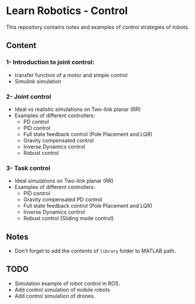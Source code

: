 # **Learn Robotics - Control**
This repository contains notes and examples of control strategies of robots.

## **Content**
### 1- Introduction to joint control: 
- transfer function of a motor and simple control
- Simulink simulation
### 2- Joint control
- Ideal vs realistic simulations on Two-link planar (RR)
- Examples of different controllers:
    - PD control
    - PID control
    - Full state feedback control (Pole Placement and LQR)
    - Gravity compensated control
    - Inverse Dynamics control
    - Robust control
### 3- Task control
- Ideal simulations on Two-link planar (RR)
- Examples of different controllers:
    - PID control
    - Gravity compensated PD control
    - Full state feedback control (Pole Placement and LQR)
    - Inverse Dynamics control
    - Robust control (Sliding mode control)


## **Notes**
- Don't forget to  add the contents of `library` folder to MATLAB path. 

## TODO
- Simulation example of robot control in ROS.
- Add control simulation of mobile robots
- Add control simulation of drones.
